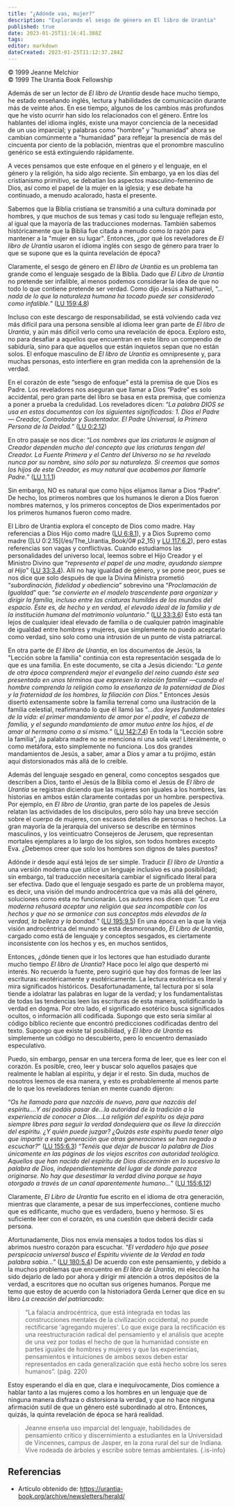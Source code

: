 ```yaml
---
title: "¿Adónde vas, mujer?"
description: "Explorando el sesgo de género en El libro de Urantia"
published: true
date: 2023-01-25T11:16:41.388Z
tags:
editor: markdown
dateCreated: 2023-01-25T11:12:37.284Z
---
```


<p class="v-card v-sheet theme--light grey lighten-3 px-2">© 1999 Jeanne Melchior<br>© 1999 The Urantia Book Fellowship</p>

Además de ser un lector de _El libro de Urantia_ desde hace mucho tiempo, he estado enseñando inglés, lectura y habilidades de comunicación durante más de veinte años. En ese tiempo, algunos de los cambios más profundos que he visto ocurrir han sido los relacionados con el género. Entre los hablantes del idioma inglés, existe una mayor conciencia de la necesidad de un uso imparcial; y palabras como "hombre" y "humanidad" ahora se cambian comúnmente a "humanidad" para reflejar la presencia de más del cincuenta por ciento de la población, mientras que el pronombre masculino genérico se está extinguiendo rápidamente.

A veces pensamos que este enfoque en el género y el lenguaje, en el género y la religión, ha sido algo reciente. Sin embargo, ya en los días del cristianismo primitivo, se debatían los aspectos masculino-femenino de Dios, así como el papel de la mujer en la iglesia; y ese debate ha continuado, a menudo acalorado, hasta el presente.

Sabemos que la Biblia cristiana se transmitió a una cultura dominada por hombres, y que muchos de sus temas y casi todo su lenguaje reflejan esto, al igual que la mayoría de las traducciones modernas. También sabemos históricamente que la Biblia fue citada a menudo como _la_ razón para mantener a la "mujer en su lugar". Entonces, ¿por qué los reveladores de _El libro de Urantia_ usaron el idioma inglés con sesgo de género para traer lo que se supone que es la quinta revelación de época?

Claramente, el sesgo de género en _El libro de Urantia_ es un problema tan grande como el lenguaje sesgado de la Biblia. Dado que _El Libro de Urantia_ no pretende ser infalible, al menos podemos considerar la idea de que no todo lo que contiene pretende ser verdad. Como dijo Jesús a Nathaniel, “... _nada de lo que la naturaleza humana ha tocado puede ser considerado como infalible._” ([LU 159:4.8](/es/The_Urantia_Book/159#p4_8))

Incluso con este descargo de responsabilidad, se está volviendo cada vez más difícil para una persona sensible al idioma leer gran parte de _El libro de Urantia_, y aún más difícil verlo como una revelación de época. Exploro esto, no para desafiar a aquellos que encuentran en este libro un compendio de sabiduría, sino para que aquellos que están inquietos sepan que no están solos. El enfoque masculino de _El libro de Urantia_ es omnipresente y, para muchas personas, esto interfiere en gran medida con la aprehensión de la verdad.

En el corazón de este “sesgo de enfoque” está la premisa de que Dios es Padre. Los reveladores nos aseguran que llamar a Dios “Padre” es solo accidental, pero gran parte del libro se basa en esta premisa, que comienza a poner a prueba la credulidad. Los reveladores dicen: “_La palabra DIOS se usa en estos documentos con los siguientes significados: 1. Dios el Padre — Creador, Controlador y Sustentador. El Padre Universal, la Primera Persona de la Deidad._” ([LU 0:2.12](/es/The_Urantia_Book/0#p2_12))

En otro pasaje se nos dice: “_Los nombres que las criaturas le asignan al Creador dependen mucho del concepto que las criaturas tengan del Creador. La Fuente Primera y el Centro del Universo no se ha revelado nunca por su nombre, sino sólo por su naturaleza. Si creemos que somos los hijos de este Creador, es muy natural que acabemos por llamarle Padre._” ([LU 1:1.1](/es/The_Urantia_Book/1#p1_1))

Sin embargo, NO es natural que como hijos elijamos llamar a Dios “Padre”. De hecho, los primeros nombres que los humanos le dieron a Dios fueron nombres maternos, y los primeros conceptos de Dios experimentados por los primeros humanos fueron como madre.

El Libro de Urantia explora el concepto de Dios como madre. Hay referencias a Dios Hijo como madre ([LU 6:8.1](/es/The_Urantia_Book/6#p8_1)), y a Dios Supremo como madre ([LU 0:2.15](/es/The_Urantia_Book/0# p2_15) y [LU 117:6.2](/es/The_Urantia_Book/117#p6_2)), pero estas referencias son vagas y conflictivas. Cuando estudiamos las personalidades del universo local, leemos sobre el Hijo Creador y el Ministro Divino que “_representa el papel de una madre, ayudando siempre al Hijo_” ([LU 33:3.4](/es/The_Urantia_Book/33#p3_4)). Allí no hay igualdad de género, y se pone peor, pues se nos dice que solo después de que la Divina Ministra prometió “_subordinación, fidelidad y obediencia_” sobrevino una “_Proclamación de Igualdad_” que: “_se convierte en el modelo trascendente para organizar y dirigir la familia, incluso entre las criaturas humildes de los mundos del espacio. Éste es, de hecho y en verdad, el elevado ideal de la familia y de la institución humana del matrimonio voluntario._” ([LU 33:3.6](/es/The_Urantia_Book/33#p3_6)) Esto está tan lejos de cualquier ideal elevado de familia o de cualquier patrón imaginable de igualdad entre hombres y mujeres, que simplemente no puedo aceptarlo como verdad, sino solo como una intrusión de un punto de vista patriarcal.

En otra parte de _El libro de Urantia_, en los documentos de Jesús, la "Lección sobre la familia" continúa con esta representación sesgada de lo que es una familia. En este documento, se cita a Jesús diciendo: “_La gente de otra época comprenderá mejor el evangelio del reino cuando éste sea presentado en unos términos que expresen la relación familiar —cuando el hombre comprenda la religión como la enseñanza de la paternidad de Dios y la fraternidad de los hombres, la filiación con Dios._” Entonces Jesús disertó extensamente sobre la familia terrenal como una ilustración de la familia celestial, reafirmando lo que él llamó las “_...dos leyes fundamentales de la vida: el primer mandamiento de amor por el padre, el cabeza de familia, y el segundo mandamiento de amor mutuo entre los hijos, el de amar al hermano como a sí mismo._” ([LU 142:7.4](/es/The_Urantia_Book/142#p7_4)) En toda la “Lección sobre la familia”, ¡la palabra madre no se menciona ni una sola vez! Literalmente, o como metáfora, esto simplemente no funciona. Los dos grandes mandamientos de Jesús, a saber, amar a Dios y amar a tu prójimo, están aquí distorsionados más allá de lo creíble.

Además del lenguaje sesgado en general, como conceptos sesgados que describen a Dios, tanto el Jesús de la Biblia como el Jesús de _El libro de Urantia_ se registran diciendo que las mujeres son iguales a los hombres, las historias en ambos están claramente contadas por un hombre. perspectiva. Por ejemplo, en _El libro de Urantia_, gran parte de los papeles de Jesús relatan las actividades de los discípulos, pero sólo hay una breve sección sobre el cuerpo de mujeres, con escasos detalles de personas o hechos. La gran mayoría de la jerarquía del universo se describe en términos masculinos, y los veinticuatro Consejeros de Jerusem, que representan mortales ejemplares a lo largo de los siglos, son todos hombres excepto Eva. ¿Debemos creer que solo los hombres son dignos de tales puestos?

Adónde ir desde aquí está lejos de ser simple. Traducir _El libro de Urantia_ a una versión moderna que utilice un lenguaje inclusivo es una posibilidad; sin embargo, tal traducción necesitaría cambiar el significado literal para ser efectiva. Dado que el lenguaje sesgado es parte de un problema mayor, es decir, una visión del mundo androcéntrica que va más allá del género, soluciones como esta no funcionarán. Los autores nos dicen que: “_La era moderna rehusará aceptar una religión que sea incompatible con los hechos y que no se armonice con sus conceptos más elevados de la verdad, la belleza y la bondad._” ([LU 195:9.5](/es/The_Urantia_Book/195#p9_5)) En una época en la que la vieja visión androcéntrica del mundo se está desmoronando, _El Libro de Urantia_, cargado como está de lenguaje y conceptos sesgados, es ciertamente inconsistente con los hechos y es, en muchos sentidos,

Entonces, ¿dónde tienen que ir los lectores que han estudiado durante mucho tiempo _El libro de Urantia_? Hace poco leí algo que despertó mi interés. No recuerdo la fuente, pero sugirió que hay dos formas de leer las escrituras: exotéricamente y esotéricamente. La lectura exotérica es literal y mira significados históricos. Desafortunadamente, tal lectura por sí sola tiende a idolatrar las palabras en lugar de la verdad; y los fundamentalistas de todas las tendencias leen las escrituras de esta manera, solidificando la verdad en dogma. Por otro lado, el significado esotérico busca significados ocultos, o información allí codificada. Supongo que esto sería similar al código bíblico reciente que encontró predicciones codificadas dentro del texto. Supongo que existe tal posibilidad, y _El libro de Urantia_ es simplemente un código no descubierto, pero lo encuentro demasiado especulativo.

Puedo, sin embargo, pensar en una tercera forma de leer, que es leer con el corazón. Es posible, creo, leer y buscar solo aquellos pasajes que realmente le hablan al espíritu, y dejar ir el resto. Sin duda, muchos de nosotros leemos de esa manera, y esto es probablemente al menos parte de lo que los reveladores tenían en mente cuando dijeron:

“_Os he llamado para que nazcáis de nuevo, para que nazcáis del espíritu....Y así podáis pasar de...la autoridad de la tradición a la experiencia de conocer a Dios....La religión del espíritu os deja para siempre libres para seguir la verdad dondequiera que os lleve la dirección del espíritu. ¿Y quién puede juzgar? ¿Quizás este espíritu pueda tener algo que impartir a esta generación que otras generaciones se han negado a escuchar?_” ([LU 155:6.3](/es/The_Urantia_Book/155#p6_3)) “_Tenéis que dejar de buscar la palabra de Dios únicamente en las páginas de los viejos escritos con autoridad teológica. Aquellos que han nacido del espíritu de Dios discernirán en lo sucesivo la palabra de Dios, independientemente del lugar de donde parezca originarse. No hay que desestimar la verdad divina porque se haya otorgado a través de un canal aparentemente humano..._” ([LU 155:6.12](/es/The_Urantia_Book/155#p6_12))

Claramente, _El Libro de Urantia_ fue escrito en el idioma de otra generación, mientras que claramente, a pesar de sus imperfecciones, contiene mucho que es edificante, mucho que es verdadero, bueno y hermoso. Si es suficiente leer con el corazón, es una cuestión que deberá decidir cada persona.

Afortunadamente, Dios nos envía mensajes a todos todos los días si abrimos nuestro corazón para escuchar. “_El verdadero hijo que posee perspicacia universal busca el Espíritu viviente de la Verdad en toda palabra sabia..._” ([LU 180:5.4](/es/The_Urantia_Book/180#p5_4)) De acuerdo con este pensamiento, y debido a la muchos problemas que encuentro en _El libro de Urantia_, mi elección ha sido dejarlo de lado por ahora y dirigir mi atención a otros depósitos de la verdad, a escritores que no ocultan sus orígenes humanos. Porque me temo que estoy de acuerdo con la historiadora Gerda Lerner que dice en su libro _La creación del patriarcado_:

> “La falacia androcéntrica, que está integrada en todas las construcciones mentales de la civilización occidental, no puede rectificarse 'agregando mujeres'. Lo que exige para la rectificación es una reestructuración radical del pensamiento y el análisis que acepte de una vez por todas el hecho de que la humanidad consiste en partes iguales de hombres y mujeres y que las experiencias, pensamientos e intuiciones de ambos sexos deben estar representados en cada generalización que está hecho sobre los seres humanos”. (pág. 220)

Estoy esperando el día en que, clara e inequívocamente, Dios comience a hablar tanto a las mujeres como a los hombres en un lenguaje que de ninguna manera disfraza o distorsiona la verdad, y que no hace ninguna afirmación sutil de que un género esté subordinado al otro. Entonces, quizás, la quinta revelación de época se hará realidad.

> Jeanne enseña uso imparcial del lenguaje, habilidades de pensamiento crítico y discernimiento a estudiantes en la Universidad de Vincennes, campus de Jasper, en la zona rural del sur de Indiana. Vive rodeada de árboles y escribe sobre temas ambientales.
{.is-info}

## Referencias

- Artículo obtenido de: https://urantia-book.org/archive/newsletters/herald/